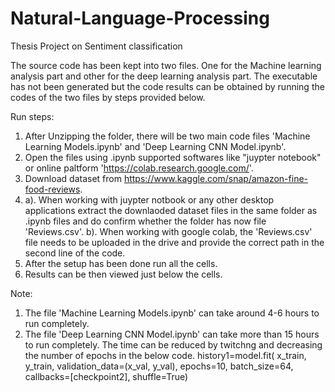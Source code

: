# Natural-Language-Processing
Thesis Project on Sentiment classification


The source code has been kept into two files. One for the Machine learning analysis part and other for the deep learning analysis part.
The executable has not been generated but the code results can be obtained by running the codes of the two files by steps provided below.

Run steps:
1. After Unzipping the folder, there will be two main code files 'Machine Learning Models.ipynb' and 'Deep Learning CNN Model.ipynb'.
2. Open the files using .ipynb supported softwares like "juypter notebook" or online paltform 'https://colab.research.google.com/'.
3. Download dataset from https://www.kaggle.com/snap/amazon-fine-food-reviews.
4. a). When working with juypter notbook or any other desktop applications extract the downlaoded dataset files in the same folder as .ipynb files and do confirm whether the folder has now file 'Reviews.csv'.
   b). When working with google colab, the 'Reviews.csv' file needs to be uploaded in the drive and provide the correct path in the second line of the code.
5. After the setup has been done run all the cells.
6. Results can be then viewed just below the cells.

Note:

1. The file 'Machine Learning Models.ipynb' can take around 4-6 hours to run completely.
2. The file 'Deep Learning CNN Model.ipynb' can take more than 15 hours to run completely. The time can be reduced by twitchng and decreasing the number of epochs in the below code.
history1=model.fit(
                 x_train, 
                 y_train, 
                 validation_data=(x_val, y_val),
                 epochs=10, 
                 batch_size=64,
                 callbacks=[checkpoint2],
                 shuffle=True)
